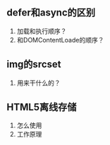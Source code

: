## defer和async的区别
1. 加载和执行顺序？
2. 和DOMContentLoade的顺序？
## img的srcset
1. 用来干什么的？
## HTML5离线存储
1. 怎么使用
2. 工作原理
